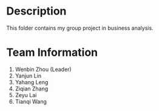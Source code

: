 # Description

This folder contains my group project in business analysis. 

# Team Information
1. Wenbin Zhou (Leader)
2. Yanjun Lin
3. Yahang Leng
4. Ziqian Zhang
5. Zeyu Lai
6. Tianqi Wang
